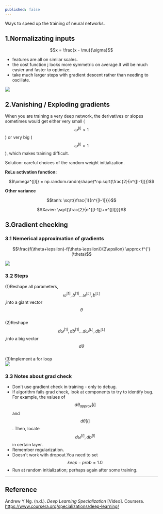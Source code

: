 ```yaml
---
published: false
---
```

Ways to speed up the training of neural networks.
<!--more-->

## 1.Normalizating inputs

$$x = \frac{x - \mu}{\sigma}$$

- features are all on similar scales.  
- the cost function j looks more symmetric on average.It will be much easier and faster to optimize.    
- take much larger steps with gradient descent rather than needing to oscillate.  

![]({{site.baseurl}}/images/optimization1.png)

## 2.Vanishing / Exploding gradients
When you are training a very deep network, the derivatives or slopes sometimes would get either very small ($$\omega^{[l]}<1$$) or very big ($$\omega^{[l]}>1$$), which makes training difficult.  

Solution: careful choices of the random weight initialization.  

**ReLu activation function:**

$$\omega^{[l]} = np.random.randn(shape)*np.sqrt(\frac{2}{n^{[l-1]}})$$

**Other variance**

$$tanh: \sqrt{\frac{1}{n^{[l-1]}}}$$

$$Xavier: \sqrt{\frac{2}{n^{[l-1]}+n^{[l]}}}$$

## 3.Gradient checking
### 3.1 Nemerical approximation of gradients

$$\frac{f(\theta+\epsilon)-f(\theta-\epsilon)}{2\epsilon} \approx f^{'}(\theta)$$

![]({{site.baseurl}}/images/optimization2.png)

### 3.2 Steps
(1)Reshape all parameters, $$\omega^{[1]},b^{[1]}...\omega^{[L]},b^{[L]}$$,into a giant vector $$\theta$$  
(2)Reshape $$d\omega^{[1]},db^{[1]}...d\omega^{[L]},db^{[L]}$$,into a big vector $$d\theta$$  
(3)Implement a for loop  
![]({{site.baseurl}}/images/optimization3.png)

### 3.3 Notes about grad check
- Don't use gradient check in training - only to debug.  
- If algorithm fails grad check, look at components to try to identify bug. For example, the values of $$d\theta_{approx}[i]$$ and $$d\theta[i]$$. Then, locate $$d\omega^{[l]},db^{[l]}$$ in certain layer.  
- Remember regularization.  
- Doesn't work with dropout.You need to set $$keep-prob = 1.0$$  
- Run at random initialization; perhaps again after some training.  

----
## Reference
Andrew Y Ng. (n.d.). _Deep Learning Specialization_ [Video]. Coursera.  
<https://www.coursera.org/specializations/deep-learning/>
